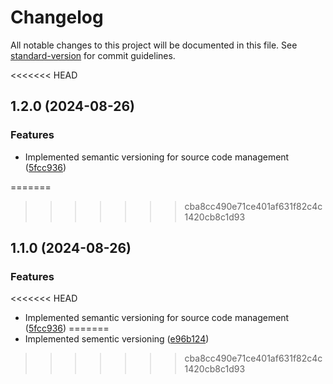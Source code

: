# Changelog

All notable changes to this project will be documented in this file. See [standard-version](https://github.com/conventional-changelog/standard-version) for commit guidelines.

<<<<<<< HEAD
## 1.2.0 (2024-08-26)


### Features

* Implemented semantic versioning for source code management ([5fcc936](https://github.com/SmNizamani/lambda-ecommerce/commit/5fcc936c3525f5d13ba2074ca6485f585b23ed87))

=======
>>>>>>> cba8cc490e71ce401af631f82c4c1420cb8c1d93
## 1.1.0 (2024-08-26)


### Features

<<<<<<< HEAD
* Implemented semantic versioning for source code management ([5fcc936](https://github.com/SmNizamani/lambda-ecommerce/commit/5fcc936c3525f5d13ba2074ca6485f585b23ed87))
=======
* Implemented sementic versioning ([e96b124](https://github.com/SmNizamani/lambda-ecommerce/commit/e96b1248e27b6ce7199ac771072fc3d791be92c3))
>>>>>>> cba8cc490e71ce401af631f82c4c1420cb8c1d93
